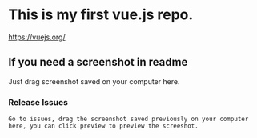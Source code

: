 # This is my first vue.js repo.

<a>https://vuejs.org/</a>

## If you need a screenshot in readme

Just drag screenshot saved on your computer here.

### Release Issues
```
Go to issues, drag the screenshot saved previously on your computer here, you can click preview to preview the screeshot.
```


